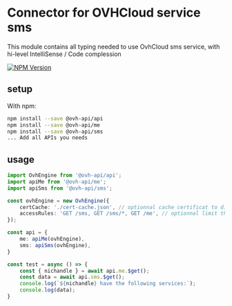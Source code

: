 # Connector for OVHCloud service sms

This module contains all typing needed to use OvhCloud sms service, with hi-level IntelliSense / Code complession

[![NPM Version](https://img.shields.io/npm/v/@ovh-api/sms.svg?style=flat)](https://www.npmjs.org/package/@ovh-api/sms)

## setup

With npm:
````bash
npm install --save @ovh-api/api
npm install --save @ovh-api/me
npm install --save @ovh-api/sms
... Add all APIs you needs
````

## usage

````typescript
import OvhEngine from '@ovh-api/api';
import apiMe from '@ovh-api/me';
import apiSms from '@ovh-api/sms';

const ovhEngine = new OvhEngine({ 
    certCache: './cert-cache.json', // optionnal cache certificat to disk
    accessRules: 'GET /sms, GET /sms/*, GET /me', // optionnal limit the requested privileges.
});

const api = {
    me: apiMe(ovhEngine),
    sms: apiSms(ovhEngine),
}

const test = async () => {
    const { nichandle } = await api.me.$get();
    const data = await api.sms.$get();
    console.log(`${nichandle} have the following services:`);
    console.log(data);
}

````
